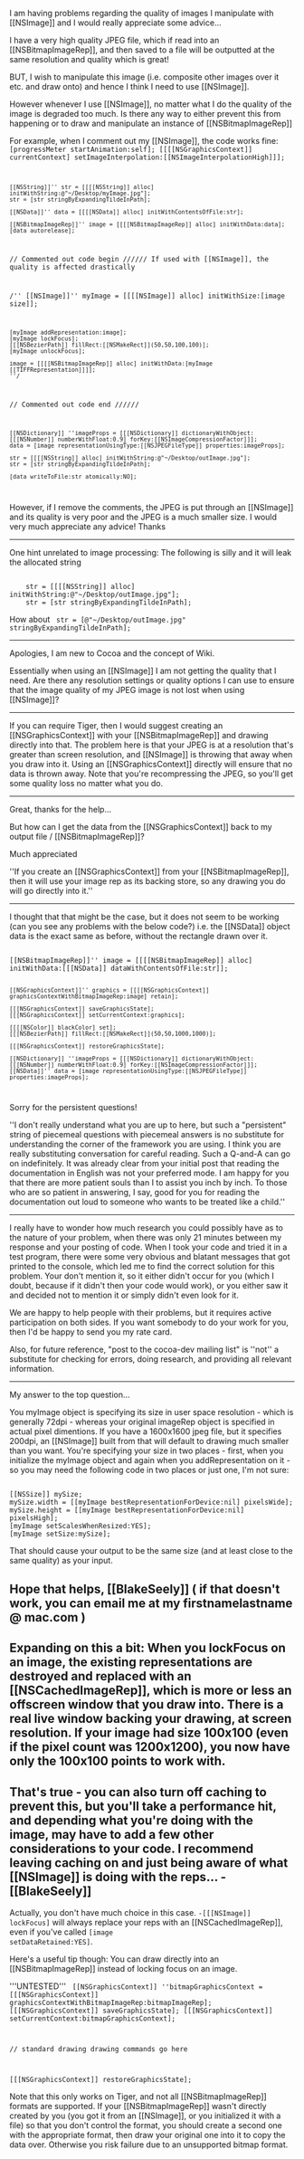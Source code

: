 

I am having problems regarding the quality of images I manipulate with [[NSImage]] and I would really appreciate some advice...

I have a very high quality JPEG file, which if read into an [[NSBitmapImageRep]], and then saved to a file will be outputted at the same resolution and quality which is great!

BUT, I wish to manipulate this image (i.e. composite other images over it etc. and draw onto) and hence I think I need to use [[NSImage]].

However whenever I use [[NSImage]], no matter what I do the quality of the image is degraded too much. Is there any way to either prevent this from happening or to draw and manipulate an instance of [[NSBitmapImageRep]]

For example, when I comment out my [[NSImage]], the code works fine:
<code>
	[progressMeter startAnimation:self];
	[[[[NSGraphicsContext]] currentContext] setImageInterpolation:[[NSImageInterpolationHigh]]];

	[[NSString]]'' str = [[[[NSString]] alloc] initWithString:@"~/Desktop/myImage.jpg"];
	str = [str stringByExpandingTildeInPath];

	[[NSData]]'' data = [[[[NSData]] alloc] initWithContentsOfFile:str];
	
	[[NSBitmapImageRep]]'' image = [[[[NSBitmapImageRep]] alloc] initWithData:data];
	[data autorelease];
	
// Commented out code begin ////// If used with [[NSImage]], the quality is affected drastically

/''	[[NSImage]]'' myImage = [[[[NSImage]] alloc] initWithSize:[image size]];

	[myImage addRepresentation:image];
	[myImage lockFocus];
	[[[NSBezierPath]] fillRect:[[NSMakeRect]](50,50,100,100)];
	[myImage unlockFocus];
	
	image = [[[[NSBitmapImageRep]] alloc] initWithData:[myImage [[TIFFRepresentation]]]];
	''/
// Commented out code end //////
	
	[[NSDictionary]] ''imageProps = [[[NSDictionary]] dictionaryWithObject:[[[NSNumber]] numberWithFloat:0.9] forKey:[[NSImageCompressionFactor]]];
	data = [image representationUsingType:[[NSJPEGFileType]] properties:imageProps];
	
	str = [[[[NSString]] alloc] initWithString:@"~/Desktop/outImage.jpg"];
	str = [str stringByExpandingTildeInPath];
	
	[data writeToFile:str atomically:NO];
</code>


However, if I remove the comments, the JPEG is put through an [[NSImage]] and its quality is very poor and the JPEG is a much smaller size. I would very much appreciate any advice! Thanks

----

One hint unrelated to image processing: The following is silly and it will leak the allocated string

<code>
	str = [[[[NSString]] alloc] initWithString:@"~/Desktop/outImage.jpg"];
	str = [str stringByExpandingTildeInPath];
</code>

How about
<code>
	str = [@"~/Desktop/outImage.jpg" stringByExpandingTildeInPath];
</code>

----

Apologies, I am new to Cocoa and the concept of Wiki.

Essentially when using an [[NSImage]] I am not getting the quality that I need. Are there any resolution settings or quality options I can use to ensure that the image quality of my JPEG image is not lost when using [[NSImage]]?

----

If you can require Tiger, then I would suggest creating an [[NSGraphicsContext]] with your [[NSBitmapImageRep]] and drawing directly into that. The problem here is that your JPEG is at a resolution that's greater than screen resolution, and [[NSImage]] is throwing that away when you draw into it. Using an [[NSGraphicsContext]] directly will ensure that no data is thrown away. Note that you're recompressing the JPEG, so you'll get some quality loss no matter what you do.

----

Great, thanks for the help... 

But how can I get the data from the [[NSGraphicsContext]] back to my output file / [[NSBitmapImageRep]]? 

Much appreciated

''If you create an [[NSGraphicsContext]] from your [[NSBitmapImageRep]], then it will use your image rep as its backing store, so any drawing you do will go directly into it.''

----

I thought that that might be the case, but it does not seem to be working (can you see any problems with the below code?) i.e. the [[NSData]] object data is the exact same as before, without the rectangle drawn over it.

<code>
[[NSBitmapImageRep]]'' image = [[[[NSBitmapImageRep]] alloc] initWithData:[[[NSData]] dataWithContentsOfFile:str]];
	
	[[NSGraphicsContext]]'' graphics = [[[[NSGraphicsContext]] graphicsContextWithBitmapImageRep:image] retain];

	[[[NSGraphicsContext]] saveGraphicsState];
	[[[NSGraphicsContext]] setCurrentContext:graphics];
	
	[[[[NSColor]] blackColor] set];
	[[[NSBezierPath]] fillRect:[[NSMakeRect]](50,50,1000,1000)];

	[[[NSGraphicsContext]] restoreGraphicsState];
	
	[[NSDictionary]] ''imageProps = [[[NSDictionary]] dictionaryWithObject:[[[NSNumber]] numberWithFloat:0.9] forKey:[[NSImageCompressionFactor]]];
	[[NSData]]'' data = [image representationUsingType:[[NSJPEGFileType]] properties:imageProps];

</code>

Sorry for the persistent questions!

''I don't really understand what you are up to here, but such a "persistent" string of piecemeal questions with piecemeal answers is no substitute for understanding the corner of the framework you are using. I think you are really substituting conversation for careful reading. Such a Q-and-A can go on indefinitely. It was already clear from your initial post that reading the documentation in English was not your preferred mode. I am happy for you that there are more patient souls than I to assist you inch by inch. To those who are so patient in answering, I say, good for you for reading the documentation out loud to someone who wants to be treated like a child.''

----

I really have to wonder how much research you could possibly have as to the nature of your problem, when there was only 21 minutes between my response and your posting of code. When I took your code and tried it in a test program, there were some very obvious and blatant messages that got printed to the console, which led me to find the correct solution for this problem. Your don't mention it, so it either didn't occur for you (which I doubt, because if it didn't then your code would work), or you either saw it and decided not to mention it or simply didn't even look for it.

We are happy to help people with their problems, but it requires active participation on both sides. If you want somebody to do your work for you, then I'd be happy to send you my rate card.

Also, for future reference, "post to the cocoa-dev mailing list" is ''not'' a substitute for checking for errors, doing research, and providing all relevant information.

----
My answer to the top question...

You myImage object is specifying its size in user space resolution - which is generally 72dpi - whereas your original imageRep object is specified in actual pixel dimentions. If you have a 1600x1600 jpeg file, but it specifies 200dpi, an [[NSImage]] built from that will default to drawing much smaller than you want. You're specifying your size in two places - first, when you initialize the myImage object and again when you addRepresentation on it - so you may need the following code in two places or just one, I'm not sure:

<code>
[[NSSize]] mySize;
mySize.width = [[myImage bestRepresentationForDevice:nil] pixelsWide];
mySize.height = [[myImage bestRepresentationForDevice:nil] pixelsHigh];
[myImage setScalesWhenResized:YES];
[myImage setSize:mySize];
</code>

That should cause your output to be the same size (and at least close to the same quality) as your input.

Hope that helps,
[[BlakeSeely]] ( if that doesn't work, you can email me at my firstnamelastname @ mac.com )
----
Expanding on this a bit:  When you lockFocus on an image, the existing representations are destroyed and replaced with an [[NSCachedImageRep]], which is more or less an offscreen window that you draw into.  There is a real live window backing your drawing, at screen resolution.  If your image had size 100x100 (even if the pixel count was 1200x1200), you now have only the 100x100 points to work with.
----

That's true - you can also turn off caching to prevent this, but you'll take a performance hit, and depending what you're doing with the image, may have to add a few other considerations to your code. I recommend leaving caching on and just being aware of what [[NSImage]] is doing with the reps... -[[BlakeSeely]]
----
Actually, you don't have much choice in this case.  <code>-[[[NSImage]] lockFocus]</code> will always replace your reps with an [[NSCachedImageRep]], even if you've called <code>[image setDataRetained:YES]</code>.

Here's a useful tip though:  You can draw directly into an [[NSBitmapImageRep]] instead of locking focus on an image.  

'''UNTESTED'''
<code>
[[NSGraphicsContext]] ''bitmapGraphicsContext = [[[NSGraphicsContext]] graphicsContextWithBitmapImageRep:bitmapImageRep];
[[[NSGraphicsContext]] saveGraphicsState];
[[[NSGraphicsContext]] setCurrentContext:bitmapGraphicsContext];

// standard drawing drawing commands go here

[[[NSGraphicsContext]] restoreGraphicsState];
</code>

Note that this only works on Tiger, and not all [[NSBitmapImageRep]] formats are supported. If your [[NSBitmapImageRep]] wasn't directly created by you (you got it from an [[NSImage]], or you initialized it with a file) so that you don't control the format, you should create a second one with the appropriate format, then draw your original one into it to copy the data over. Otherwise you risk failure due to an unsupported bitmap format.